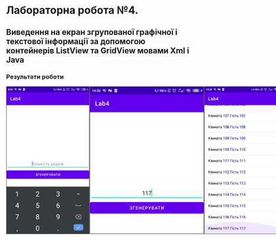 # Лабораторна робота №4.

## Виведення на екран згрупованої графічної і текстової інформації за допомогою контейнерів ListView та GridView мовами Xml і Java

### Результати роботи

<div style="display: flex;">
	<img src="./assets/1.png" alt="one" height="400">
	<img src="./assets/2.png" alt="two" height="400">
	<img src="./assets/3.png" alt="two" height="400">
</div>